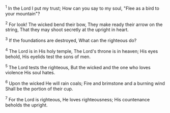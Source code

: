 <sup>1</sup> 
In the Lord I put my trust; How can you say to my soul, "Flee as a bird to your mountain"? 

<sup>2</sup> 
For look! The wicked bend their bow, They make ready their arrow on the string, That they may shoot secretly at the upright in heart. 

<sup>3</sup> 
If the foundations are destroyed, What can the righteous do? 

<sup>4</sup> 
The Lord is in His holy temple, The Lord's throne is in heaven; His eyes behold, His eyelids test the sons of men. 

<sup>5</sup> 
The Lord tests the righteous, But the wicked and the one who loves violence His soul hates. 

<sup>6</sup> 
Upon the wicked He will rain coals; Fire and brimstone and a burning wind Shall be the portion of their cup. 

<sup>7</sup> 
For the Lord is righteous, He loves righteousness; His countenance beholds the upright.